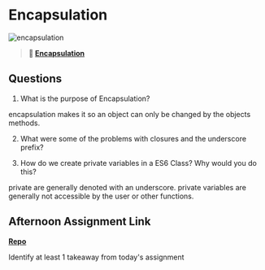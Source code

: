 # Encapsulation

![encapsulation](https://bcw.blob.core.windows.net/public/img/journals/5838157482080222)

> **📖 [Encapsulation](https://codeworksacademy.com/fs-student-guide/resources/wk3/02-Encapsulation)**

## Questions

1. What is the purpose of Encapsulation?

encapsulation makes it so an object can only be changed by the objects methods.

2. What were some of the problems with closures and the underscore prefix?

3. How do we create private variables in a ES6 Class? Why would you do this?

private are generally denoted with an underscore.
private variables are generally not accessible by the user or other functions.

## Afternoon Assignment Link

**[Repo](https://github.com/JackFox77/VendingMachine3)**

Identify at least 1 takeaway from today's assignment
